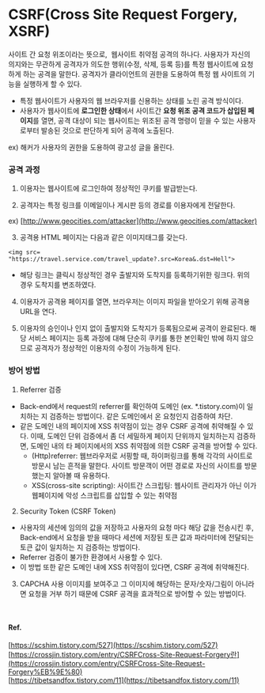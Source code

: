 # CSRF(Cross Site Request Forgery, XSRF)

사이트 간 요청 위조이라는 뜻으로,  웹사이트 취약점 공격의 하나다. 사용자가 자신의 의지와는 무관하게 공격자가 의도한 행위(수정, 삭제, 등록 등)를 특정 웹사이트에 요청하게 하는 공격을 말한다. 공격자가 클라이언트의 권한을 도용하여 특정 웹 사이트의 기능을 실행하게 할 수 있다.

- 특정 웹사이트가 사용자의 웹 브라우저를 신용하는 상태를 노린 공격 방식이다.
- 사용자가 웹사이트에 **로그인한 상태**에서 사이트간 **요청 위조 공격 코드가 삽입된 페이지**를 열면, 공격 대상이 되는 웹사이트는 위조된 공격 명령이 믿을 수 있는 사용자로부터 발송된 것으로 판단하게 되어 공격에 노출된다.

ex) 해커가 사용자의 권한을 도용하여 광고성 글을 올린다.

### 공격 과정

1. 이용자는 웹사이트에 로그인하여 정상적인 쿠키를 발급받는다.

2. 공격자는 특정 링크를 이메일이나 게시판 등의 경로를 이용자에게 전달한다.

ex) [http://www.geocities.com/attacker](http://www.geocities.com/attacker)

3. 공격용 HTML 페이지는 다음과 같은 이미지태그를 갖는다.

`<img src= "https://travel.service.com/travel_update?.src=Korea&.dst=Hell">`

- 해당 링크는 클릭시 정상적인 경우 출발지와 도착지를 등록하기위한 링크다. 위의 경우 도착지를 변조하였다.

4. 이용자가 공격용 페이지를 열면, 브라우저는 이미지 파일을 받아오기 위해 공격용 URL을 연다.

5. 이용자의 승인이나 인지 없이 출발지와 도착지가 등록됨으로써 공격이 완료된다. 해당 서비스 페이지는 등록 과정에 대해 단순히 쿠키를 통한 본인확인 밖에 하지 않으므로 공격자가 정상적인 이용자의 수정이 가능하게 된다.


### 방어 방법

1. Referrer 검증

- Back-end에서 request의 referrer를 확인하여 도메인 (ex. *.tistory.com)이 일치하는 지 검증하는 방법이다. 같은 도메인에서 온 요청인지 검증하여 차단.
- 같은 도메인 내의 페이지에 XSS 취약점이 있는 경우 CSRF 공격에 취약해질 수 있다. 이때, 도메인 단위 검증에서 좀 더 세밀하게 페이지 단위까지 일치하는지 검증하면, 도메인 내의 타 페이지에서의 XSS 취약점에 의한 CSRF 공격을 방어할 수 있다.
    - (Http)referrer: 웹브라우저로 서핑할 때, 하이퍼링크를 통해 각각의 사이트로 방문시 남는 흔적을 말한다. 사이트 방문객이 어떤 경로로 자신의 사이트를 방문했는지 알아볼 때 유용하다.
    - XSS(cross-site scripting): 사이트간 스크립팅: 웹사이트 관리자가 아닌 이가 웹페이지에 악성 스크립트를 삽입할 수 있는 취약점

2. Security Token (CSRF Token)

- 사용자의 세션에 임의의 값을 저장하고 사용자의 요청 마다 해당 값을 전송시킨 후, Back-end에서 요청을 받을 때마다 세션에 저장된 토큰 값과 파라미터에 전달되는 토큰 값이 일치하는 지 검증하는 방법이다.
- Referrer 검증이 불가한 환경에서 사용할 수 있다.
- 이 방법 또한 같은 도메인 내에 XSS 취약점이 있다면, CSRF 공격에 취약해진다.

3. CAPCHA 사용
이미지를 보여주고 그 이미지에 해당하는 문자/숫자/그림이 아니라면 요청을 거부
하기 때문에 CSRF 공격을 효과적으로 방어할 수 있는 방법이다.


<br>

#### Ref.
[https://scshim.tistory.com/527](https://scshim.tistory.com/527) <br>
[https://crossjin.tistory.com/entry/CSRFCross-Site-Request-Forgery란](https://crossjin.tistory.com/entry/CSRFCross-Site-Request-Forgery%EB%9E%80)<br>
[https://tibetsandfox.tistory.com/11](https://tibetsandfox.tistory.com/11)
